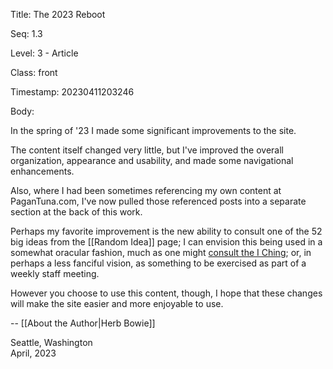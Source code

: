 Title:  The 2023 Reboot

Seq:    1.3

Level:  3 - Article

Class:  front

Timestamp: 20230411203246

Body:

In the spring of '23 I made some significant improvements to the site. 

The content itself changed very little, but I've improved the overall organization, appearance and usability, and made some navigational enhancements. 

Also, where I had been sometimes referencing my own content at PaganTuna.com, I've now pulled those referenced posts into a separate section at the back of this work. 

Perhaps my favorite improvement is the new ability to consult one of the 52 big ideas from the [[Random Idea]] page; I can envision this being used in a somewhat oracular fashion, much as one might [consult the I Ching](https://en.wikipedia.org/wiki/I_Ching_divination); or, in perhaps a less fanciful vision, as something to be exercised as part of a weekly staff meeting. 

However you choose to use this content, though, I hope that these changes will make the site easier and more enjoyable to use. 

-- [[About the Author|Herb Bowie]]

Seattle, Washington  <br />
April, 2023
